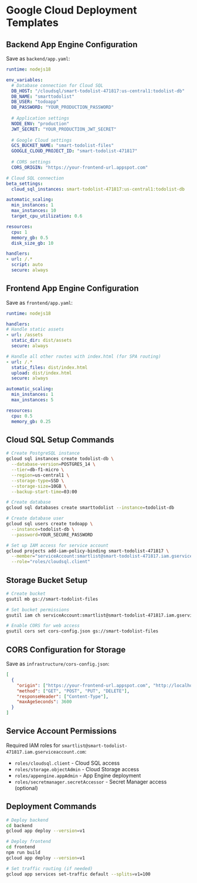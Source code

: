 # Google Cloud Deployment Templates

## Backend App Engine Configuration

Save as `backend/app.yaml`:

```yaml
runtime: nodejs18

env_variables:
  # Database connection for Cloud SQL
  DB_HOST: "/cloudsql/smart-todolist-471817:us-central1:todolist-db"
  DB_NAME: "smarttodolist"
  DB_USER: "todoapp"
  DB_PASSWORD: "YOUR_PRODUCTION_PASSWORD"
  
  # Application settings
  NODE_ENV: "production"
  JWT_SECRET: "YOUR_PRODUCTION_JWT_SECRET"
  
  # Google Cloud settings
  GCS_BUCKET_NAME: "smart-todolist-files"
  GOOGLE_CLOUD_PROJECT_ID: "smart-todolist-471817"
  
  # CORS settings
  CORS_ORIGIN: "https://your-frontend-url.appspot.com"

# Cloud SQL connection
beta_settings:
  cloud_sql_instances: smart-todolist-471817:us-central1:todolist-db

automatic_scaling:
  min_instances: 1
  max_instances: 10
  target_cpu_utilization: 0.6

resources:
  cpu: 1
  memory_gb: 0.5
  disk_size_gb: 10

handlers:
- url: /.*
  script: auto
  secure: always
```

## Frontend App Engine Configuration

Save as `frontend/app.yaml`:

```yaml
runtime: nodejs18

handlers:
# Handle static assets
- url: /assets
  static_dir: dist/assets
  secure: always

# Handle all other routes with index.html (for SPA routing)
- url: /.*
  static_files: dist/index.html
  upload: dist/index.html
  secure: always

automatic_scaling:
  min_instances: 1
  max_instances: 5

resources:
  cpu: 0.5
  memory_gb: 0.25
```

## Cloud SQL Setup Commands

```bash
# Create PostgreSQL instance
gcloud sql instances create todolist-db \
  --database-version=POSTGRES_14 \
  --tier=db-f1-micro \
  --region=us-central1 \
  --storage-type=SSD \
  --storage-size=10GB \
  --backup-start-time=03:00

# Create database
gcloud sql databases create smarttodolist --instance=todolist-db

# Create database user
gcloud sql users create todoapp \
  --instance=todolist-db \
  --password=YOUR_SECURE_PASSWORD

# Set up IAM access for service account
gcloud projects add-iam-policy-binding smart-todolist-471817 \
  --member="serviceAccount:smartlist@smart-todolist-471817.iam.gserviceaccount.com" \
  --role="roles/cloudsql.client"
```

## Storage Bucket Setup

```bash
# Create bucket
gsutil mb gs://smart-todolist-files

# Set bucket permissions
gsutil iam ch serviceAccount:smartlist@smart-todolist-471817.iam.gserviceaccount.com:objectAdmin gs://smart-todolist-files

# Enable CORS for web access
gsutil cors set cors-config.json gs://smart-todolist-files
```

## CORS Configuration for Storage

Save as `infrastructure/cors-config.json`:

```json
[
  {
    "origin": ["https://your-frontend-url.appspot.com", "http://localhost:5173"],
    "method": ["GET", "POST", "PUT", "DELETE"],
    "responseHeader": ["Content-Type"],
    "maxAgeSeconds": 3600
  }
]
```

## Service Account Permissions

Required IAM roles for `smartlist@smart-todolist-471817.iam.gserviceaccount.com`:

- `roles/cloudsql.client` - Cloud SQL access
- `roles/storage.objectAdmin` - Cloud Storage access
- `roles/appengine.appAdmin` - App Engine deployment
- `roles/secretmanager.secretAccessor` - Secret Manager access (optional)

## Deployment Commands

```bash
# Deploy backend
cd backend
gcloud app deploy --version=v1

# Deploy frontend
cd frontend
npm run build
gcloud app deploy --version=v1

# Set traffic routing (if needed)
gcloud app services set-traffic default --splits=v1=100
```